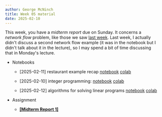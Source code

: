 ```yaml
---
author: George McNinch
title: Week 05 material
date: 2025-02-10
---
```


This week, you have a *midterm report* due on Sunday. It concerns a
*network flow* problem, like those we saw [last week](week-04.html).
Last week, I actually didn't discuss a second network flow example (it
was in the notebook but I didn't talk about it in the lecture), so I
may spend a bit of time discussing that in Monday's lecture.

- Notebooks

  - [2025-02-11] restaurant example recap
	  [notebook](/course-content/week05-00--restaurant-example-recap.ipynb)
	  [colab](https://colab.research.google.com/github/gmcninch-tufts/2025-Sp-Math087/blob/main/course-content/week05-00--restaurant-example-recap.ipynb)

  - [2025-02-10] integer programming:
	  [notebook](/course-content/week05-01--branch-and-bound.ipynb)
	  [colab](https://colab.research.google.com/github/gmcninch-tufts/2025-Sp-Math087/blob/main/course-content/week05-01--branch-and-bound.ipynb)


  - [2025-02-12] algorithms for solving linear programs
	  [notebook](/course-content/week05-02--linprog-algorithms.ipynb)
	  [colab](https://colab.research.google.com/github/gmcninch-tufts/2025-Sp-Math087/blob/main/course-content/week05-02--linprog-algorithms.ipynb)






- Assignment
	- [**[Midterm Report 1]**](/course-assignments/MidRep1--2025-02-16--problem.pdf)
